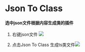# Json To Class

#### 选中json文件根据内容生成类的插件

1. 右键json文件 ![](D:\project\VSCodePlugin\jsontoclass\src\assets\images\1.png)

2. 点击Json To Class 生成ts类文件![](D:\project\VSCodePlugin\jsontoclass\src\assets\images\2.png)
